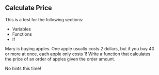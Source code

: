 ## Calculate Price

This is a test for the following sections:
- Variables
- Functions
- If

Mary is buying apples.
One apple usually costs 2 dollars, but if you buy 40 or more at once, each apple only costs 1!
Write a function that calculates the price of an order of apples given the order amount.

No hints this time!
